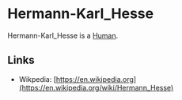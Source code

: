 # Hermann-Karl_Hesse

Hermann-Karl_Hesse is a [Human](40000001.md).

## Links

- Wikpedia: [https://en.wikipedia.org](https://en.wikipedia.org/wiki/Hermann_Hesse)
